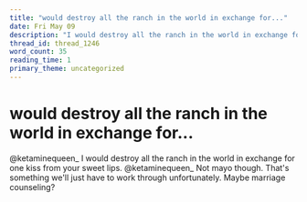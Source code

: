 ```yaml
---
title: "would destroy all the ranch in the world in exchange for..."
date: Fri May 09
description: "I would destroy all the ranch in the world in exchange for one kiss from your sweet lips. Not mayo though."
thread_id: thread_1246
word_count: 35
reading_time: 1
primary_theme: uncategorized
---
```


# would destroy all the ranch in the world in exchange for...

@ketaminequeen_ I would destroy all the ranch in the world in exchange for one kiss from your sweet lips. @ketaminequeen_ Not mayo though. That's something we'll just have to work through unfortunately. Maybe marriage counseling?